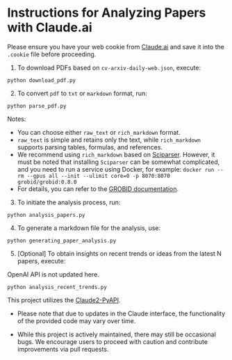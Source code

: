 # Instructions for Analyzing Papers with Claude.ai

Please ensure you have your web cookie from [Claude.ai](https://claude.ai/) and save it into the `.cookie` file before proceeding.

1. To download PDFs based on `cv-arxiv-daily-web.json`, execute:

```shell
python download_pdf.py
```

2. To convert `pdf` to `txt` or `markdown` format, run:

```shell
python parse_pdf.py
```

Notes: 

* You can choose either `raw_text` or `rich_markdown` format.
* `raw_text` is simple and retains only the text, while `rich_markdown` supports parsing tables, formulas, and references.
* We recommend using `rich_markdown` based on [Sciparser](https://github.com/davendw49/sciparser). However, it must be noted that installing `Sciparser` can be somewhat complicated, and you need to run a service using Docker, for example:
```docker run --rm --gpus all --init --ulimit core=0 -p 8070:8070 grobid/grobid:0.8.0```
* For details, you can refer to the [GROBID documentation](https://grobid.readthedocs.io/en/latest/Run-Grobid/).

3. To initiate the analysis process, run:

```shell
python analysis_papers.py
```

4. To generate a markdown file for the analysis, use:

```shell
python generating_paper_analysis.py
```


5. [Optional] To obtain insights on recent trends or ideas from the latest N papers, execute:

OpenAI API is not updated here.

```shell
python analysis_recent_trends.py
```

This project utilizes the [Claude2-PyAPI](https://github.com/wwwzhouhui/Claude2-PyAPI).


* Please note that due to updates in the Claude interface, the functionality of the provided code may vary over time.

* While this project is actively maintained, there may still be occasional bugs. We encourage users to proceed with caution and contribute improvements via pull requests.
